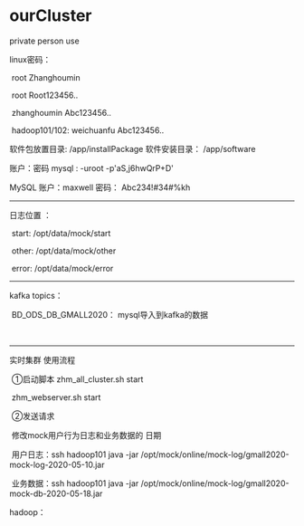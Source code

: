 # ourCluster
private person use

linux密码： 

​		root 	Zhanghoumin

​		root 	Root123456..

​	zhanghoumin	Abc123456..

​	hadoop101/102: weichuanfu	Abc123456..

软件包放置目录: /app/installPackage 软件安装目录： /app/software

账户：密码 mysql : -uroot -p'aS,j6hwQrP+D'

MySQL     账户：maxwell	 密码：	Abc234!#34#%kh

-----------------------------------------------------------------------------------------------------------------------------

日志位置 ：

​	start: 	/opt/data/mock/start

​	other:	/opt/data/mock/other

​	error:	/opt/data/mock/error

------------------------------------------------------------------------------------------------------------------------------------------

kafka  topics：

​	BD_ODS_DB_GMALL2020： mysql导入到kafka的数据

​	

-------------------------------------------------------------------------------------------------------------------------------------------

实时集群 使用流程

​	①启动脚本	zhm_all_cluster.sh	start

​						   zhm_webserver.sh	start

​	②发送请求	

​			修改mock用户行为日志和业务数据的      日期

​			用户日志：ssh hadoop101 	java -jar	/opt/mock/online/mock-log/gmall2020-mock-log-2020-05-10.jar

​			业务数据：ssh hadoop101 	java -jar	/opt/mock/online/mock-log/gmall2020-mock-db-2020-05-18.jar

hadoop：

​	

